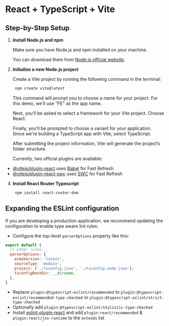 # React + TypeScript + Vite

## Step-by-Step Setup

1. **Install Node.js and npm**

   Make sure you have Node.js and npm installed on your machine.
   
   You can download them from [Node.js official website](https://nodejs.org/).

2. **Initialize a new Node.js project**

    Create a Vite project by running the following command in the terminal:
     ```sh
      npm create vite@latest
     ```

    This command will prompt you to choose a name for your project. For this demo, we'll use "FE" as the app name.

    Next, you’ll be asked to select a framework for your Vite project. Choose React.

    Finally, you’ll be prompted to choose a variant for your application. Since we're building a TypeScript app with Vite, select TypeScript.

    After submitting the project information, Vite will generate the project’s folder structure.

   Currently, two official plugins are available:

  - [@vitejs/plugin-react](https://github.com/vitejs/vite-plugin-react/blob/main/packages/plugin-react/README.md) uses [Babel](https://babeljs.io/) for Fast Refresh
  - [@vitejs/plugin-react-swc](https://github.com/vitejs/vite-plugin-react-swc) uses [SWC](https://swc.rs/) for Fast Refresh
  
4. **Install React Router Typescript**

    ```sh
     npm install react-router-dom
    ```


## Expanding the ESLint configuration

If you are developing a production application, we recommend updating the configuration to enable type aware lint rules:

- Configure the top-level `parserOptions` property like this:

```js
export default {
  // other rules...
  parserOptions: {
    ecmaVersion: 'latest',
    sourceType: 'module',
    project: ['./tsconfig.json', './tsconfig.node.json'],
    tsconfigRootDir: __dirname,
  },
}
```

- Replace `plugin:@typescript-eslint/recommended` to `plugin:@typescript-eslint/recommended-type-checked` or `plugin:@typescript-eslint/strict-type-checked`
- Optionally add `plugin:@typescript-eslint/stylistic-type-checked`
- Install [eslint-plugin-react](https://github.com/jsx-eslint/eslint-plugin-react) and add `plugin:react/recommended` & `plugin:react/jsx-runtime` to the `extends` list


